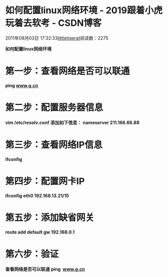 
# 如何配置linux网络环境 - 2019跟着小虎玩着去软考 - CSDN博客

2011年08月03日 17:32:33[littletigerat](https://me.csdn.net/littletigerat)阅读数：2275


**如何配置linux网络环境**
# 第一步：查看网络是否可以联通
**ping www.g.cn**
# 第二步：配置服务器信息
**vim /etc/resolv.conf**
**添加如下信息：**
**nameserver 211.166.66.88**
# 第三步：查看网络IP信息
**ifconfig**
# 第四步：配置网卡IP
**ifconfig eth0 192.168.13.21/15**
# 第五步：添加缺省网关
**route add default gw 192.168.0.1**
# 第六步：验证
**查看网络是否可以联通**
**ping  www.g.cn**

